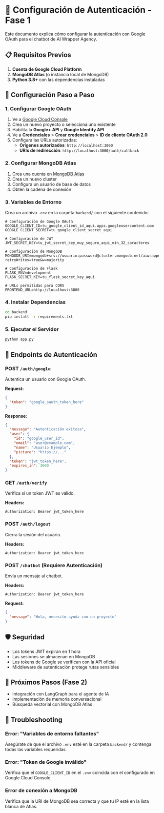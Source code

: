 # 🔐 Configuración de Autenticación - Fase 1

Este documento explica cómo configurar la autenticación con Google OAuth para el chatbot de AI Wrapper Agency.

## 📋 Requisitos Previos

1. **Cuenta de Google Cloud Platform**
2. **MongoDB Atlas** (o instancia local de MongoDB)
3. **Python 3.8+** con las dependencias instaladas

## 🚀 Configuración Paso a Paso

### 1. Configurar Google OAuth

1. Ve a [Google Cloud Console](https://console.cloud.google.com/)
2. Crea un nuevo proyecto o selecciona uno existente
3. Habilita la **Google+ API** y **Google Identity API**
4. Ve a **Credenciales** > **Crear credenciales** > **ID de cliente OAuth 2.0**
5. Configura las URLs autorizadas:
   - **Orígenes autorizados**: `http://localhost:3000`
   - **URIs de redirección**: `http://localhost:3000/auth/callback`

### 2. Configurar MongoDB Atlas

1. Crea una cuenta en [MongoDB Atlas](https://www.mongodb.com/atlas)
2. Crea un nuevo cluster
3. Configura un usuario de base de datos
4. Obtén la cadena de conexión

### 3. Variables de Entorno

Crea un archivo `.env` en la carpeta `backend/` con el siguiente contenido:

```env
# Configuración de Google OAuth
GOOGLE_CLIENT_ID=tu_google_client_id_aqui.apps.googleusercontent.com
GOOGLE_CLIENT_SECRET=tu_google_client_secret_aqui

# Configuración de JWT
JWT_SECRET_KEY=tu_jwt_secret_key_muy_seguro_aqui_min_32_caracteres

# Configuración de MongoDB
MONGODB_URI=mongodb+srv://usuario:password@cluster.mongodb.net/aiwrapper?retryWrites=true&w=majority

# Configuración de Flask
FLASK_ENV=development
FLASK_SECRET_KEY=tu_flask_secret_key_aqui

# URLs permitidas para CORS
FRONTEND_URL=http://localhost:3000
```

### 4. Instalar Dependencias

```bash
cd backend
pip install -r requirements.txt
```

### 5. Ejecutar el Servidor

```bash
python app.py
```

## 🔧 Endpoints de Autenticación

### POST `/auth/google`
Autentica un usuario con Google OAuth.

**Request:**
```json
{
  "token": "google_oauth_token_here"
}
```

**Response:**
```json
{
  "message": "Autenticación exitosa",
  "user": {
    "id": "google_user_id",
    "email": "user@example.com",
    "name": "Usuario Ejemplo",
    "picture": "https://..."
  },
  "token": "jwt_token_here",
  "expires_in": 3600
}
```

### GET `/auth/verify`
Verifica si un token JWT es válido.

**Headers:**
```
Authorization: Bearer jwt_token_here
```

### POST `/auth/logout`
Cierra la sesión del usuario.

**Headers:**
```
Authorization: Bearer jwt_token_here
```

### POST `/chatbot` (Requiere Autenticación)
Envía un mensaje al chatbot.

**Headers:**
```
Authorization: Bearer jwt_token_here
```

**Request:**
```json
{
  "message": "Hola, necesito ayuda con un proyecto"
}
```

## 🛡️ Seguridad

- Los tokens JWT expiran en 1 hora
- Las sesiones se almacenan en MongoDB
- Los tokens de Google se verifican con la API oficial
- Middleware de autenticación protege rutas sensibles

## 🔄 Próximos Pasos (Fase 2)

- Integración con LangGraph para el agente de IA
- Implementación de memoria conversacional
- Búsqueda vectorial con MongoDB Atlas

## 🐛 Troubleshooting

### Error: "Variables de entorno faltantes"
Asegúrate de que el archivo `.env` esté en la carpeta `backend/` y contenga todas las variables requeridas.

### Error: "Token de Google inválido"
Verifica que el `GOOGLE_CLIENT_ID` en el `.env` coincida con el configurado en Google Cloud Console.

### Error de conexión a MongoDB
Verifica que la URI de MongoDB sea correcta y que tu IP esté en la lista blanca de Atlas. 